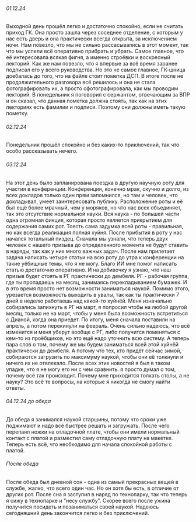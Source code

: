 ###### 01.12.24
Выходной день прошёл легко и достаточно спокойно, если не считать приход ГК. Она просто зашла через соседнее отделение, с которым у нас есть дверь и она практически всегда открыта, за исключением ночи. Нам повезло, что мы не сильно рассасывались в этот момент, так что мы успели всё оперативно прибрать и убрать. 
Самое главное, что её интересовала всякая фигня, а именно строёвки и воскресный лекторий. Как же нам повезло, что я впервые за всё время заранее подписал его у всего руководства. Но это не самое главное, ГК-шница доебалась до того, что на файле стоит пометка ДСП. В итоге после не продолжительного разговора всё решилось и она не стала фотографировать их, а просто сфотографировала, как мы проводим лекторий.
В понедельник я поговорил с сержантом, отвечающим за ВПР и он сказал, что данная пометка должна стоять, так как на этих лекториях есть фамилии и подписи. Поэтому они должны иметь такую пометку.
###### 02.12.24
Понедельник прошёл спокойно и без каких-то приключений, так что особо рассказывать нечего.
###### 03.12.24
На этот день было запланирована поездка в другую научную роту для участия в конференции. Конференция, конечно мрак, скучно и долго, из всех докладов только один прям запомнился, но там и человек, что докладывал, умеет заинтересовать публику.
Расположение роты и её быт ещё более мрачный, чем у моряков, но что нас всех объединяет, так это отсутствие нормальной науки. Вся наука - по большей части одна огромная фикция, которая просто является прикрытием для содержания самих рот. Тоесть сама задумка всей роты - правильная, но как всегда реализация полная хуйня.
После прибытия в роту у нас начался тотальный пиздец. Сначала мы узнали, что теперь двух человек с нашего призыва до определенного момента не будут ставить в наряды, так как у них много важных задач. После нам прилетает задача написать четыре статьи на всю роту до утра к конференции на такие уёбищные темы, что я не могу. Благо ИИ мне помог написать статью достаточно оперативно. И на добивочку я узнаю, что наш призыв будет стоять в РГ практически до дембеля.
РГ - рабочая группа, где ты пропадаешь на месяц, занимаясь перекладыванием бумажек. И в это время просто нет возможности заниматься наукой. Помимо этого, урезается возможность выходить в увалы, так как ты практически 7 дней в неделю работаешь над какой-то хуйнёй.
Меня изначально собирались запихнуть в РГ на март, я попросил чтобы на любой другой месяц, только не на март, чтобы у меня была возможность встретиться с Дианой, когда она приедет. По итогу, меня сначала поставили на апрель, а потом перекинули на февраль. Очень сильно надеюсь, что всё изменится и меня уберут вообще с РГ, либо получится поменяться с кем-то из проёбщиков, но это ещё надо уточнить всю систему.
А теперь пара слов о том, почему же мы будем заниматься всей этой хуйнёй практически до дембеля. А потому что тех, кто придёт сейчас зимой, собираются загрузить по максимуму наукой, чтобы они её толкнули и ничего их не отвлекало.
После всех этих новостей я был в таком упадке, что я не могу его ни с чем сравнить. я просто думал о том, почему всё так происходит. Почему мне приходится толкать столы, а не науку? Это всё те вопросы, на которые я никогда не смогу найти ответы.
###### 04.12.24 до обеда
До обеда я занимался наукой старшины, потому что сроки уже поджимают и надо всё быстрее решать и загружать. После чего перепаял ножки на отладочной плате, чтобы они имели нормальный контакт с платой и разместил саму отладочную плату на макетке. Теперь есть всё, что необходимо для начала спокойной работы с платой.
###### После обеда
После обеда был дневной сон - одна из самый прекрасных вещей в службе, жалко, что всего один час. Но он хотя бы есть, в отличие от других рот. После сна я заступил в наряд по технопарку, так что теперь я сижу в технопарке и "несу службу". Скорее всего после ужина получится посидеть и позаниматься своей наукой. Надеюсь сегодняшний день закончится легко и без приключений. 